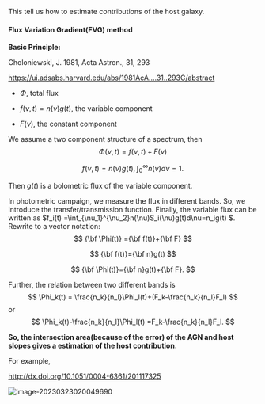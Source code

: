 This tell us how to estimate contributions of the host galaxy.

#### Flux Variation Gradient(FVG) method

**Basic Principle:** 

Choloniewski, J. 1981, Acta Astron., 31, 293

https://ui.adsabs.harvard.edu/abs/1981AcA....31..293C/abstract



* $\Phi$, total flux

* $f(\nu,t)=n(\nu)g(t)$, the variable component

* $F(\nu)$, the constant component

We assume a two component structure of a spectrum, then 
$$
\Phi(\nu,t) = f(\nu,t)+F(\nu)
$$

$$
f(\nu,t)=n(\nu)g(t), \int_0^\infty n(\nu)d\nu=1.
$$

Then $g(t)$ is a bolometric flux of the variable component. 

In photometric campaign, we measure the flux in different bands. So, we introduce the transfer/transmission function. Finally, the variable flux can be written as $f_i(t) =\int_{\nu_1}^{\nu_2}n(\nu)S_i(\nu)g(t)d\nu=n_ig(t) $. Rewrite to a vector notation:
$$
{\bf \Phi(t)} ={\bf f(t)}+{\bf F}
$$

$$
{\bf f(t)}={\bf n}g(t)
$$

$$
{\bf \Phi(t)}={\bf n}g(t)+{\bf F}.
$$

Further, the relation between two different bands is
$$
\Phi_k(t) = \frac{n_k}{n_l}\Phi_l(t)+(F_k-\frac{n_k}{n_l}F_l)
$$
or 
$$
\Phi_k(t)-\frac{n_k}{n_l}\Phi_l(t) =F_k-\frac{n_k}{n_l}F_l.
$$


**So, the intersection area(because of the error) of the AGN and host slopes gives a estimation of  the host contribution.**

For example,

http://dx.doi.org/10.1051/0004-6361/201117325

![image-20230323020049690](C:\Users\17831\AppData\Roaming\Typora\typora-user-images\image-20230323020049690.png)